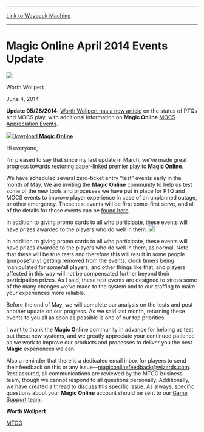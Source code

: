 
---
[Link to Wayback Machine](https://web.archive.org/web/20140702170503/http://magic.wizards.com/en/articles/archive/magic-online-april-2014-events-update-2014-06-04)

[_metadata_:generator]:- "Drupal 7 (http://drupal.org)"
[_metadata_:node]:- "213871"
[_metadata_:publish_date]:- "2014-06-04"
[_metadata_:source]:- "div-main"
[_metadata_:title]:- "Magic Online April 2014 Events Update"
[_metadata_:wayback_capture_timestamp]:- "2014-07-02 17:05:03"
[_metadata_:wayback_raw_url]:- "https://web.archive.org/web/20140702170503id_/http://magic.wizards.com/en/articles/archive/magic-online-april-2014-events-update-2014-06-04"
[_metadata_:wayback_url]:- "http://magic.wizards.com/en/articles/archive/magic-online-april-2014-events-update-2014-06-04"
---





Magic Online April 2014 Events Update
=====================================



![](https://media.magic.wizards.com/styles/auth_small/public/images/person/worth-wollpert.jpg)

Worth Wollpert




June 4, 2014
 









**Update 05/28/2014:** [Worth Wollpert has a new article](http://archive.wizards.com/Magic/Magazine/Article.aspx?x=mtg/daily/other/05282014/mayupdate) on the status of PTQs and MOCS play, with additional information on **Magic Online**  [MOCS Appreciation Events](http://community.wizards.com/content/blog/4094096).



![](https://media.wizards.com/legacy/mtg/images/digital/magiconline/logo_jou.jpg)[Download ******Magic**  Online****](https://accounts.onlinegaming.wizards.com/) 

Hi everyone,


I’m pleased to say that since my last update in March, we’ve made great progress towards restoring paper-linked premier play to **Magic Online**.


We have scheduled several zero-ticket entry “test” events early in the month of May. We are inviting the **Magic Online**  community to help us test some of the new tools and processes we have put in place for PTQ and MOCS events to improve player experience in case of an unplanned outage, or other emergency. These test events will be first come-first serve, and all of the details for those events can be [found here](http://community.wizards.com/content/blog/4080821).



In addition to giving promo cards to all who participate, these events will have prizes awarded to the players who do well in them.
![](https://media.wizards.com/legacy/mtg/images/digital/magiconline/card_promo_demigodofrevenge.png)  

In addition to giving promo cards to all who participate, these events will have prizes awarded to the players who do well in them, as normal. Note that these will be true tests and therefore this will result in some people (purposefully) getting removed from the events, clock timers being manipulated for some/all players, and other things like that, and players affected in this way will not be compensated further beyond their participation prizes. As I said, these test events are designed to stress some of the many changes we’ve made to the system and to our staffing to make your experiences more reliable.


Before the end of May, we will complete our analysis on the tests and post another update on our progress. As we said last month, returning these events to you all as soon as possible is one of our top priorities.


I want to thank the **Magic Online**  community in advance for helping us test out these new systems, and we greatly appreciate your continued patience as we work to improve our products and processes to deliver you the best **Magic**  experiences we can.


Also a reminder that there is a dedicated email inbox for players to send their feedback on this or any issue—[magiconlinefeedback@wizards.com](mailto:magiconlinefeedback@wizards.com). Rest assured, all communications are reviewed by the MTGO business team, though we cannot respond to all questions personally. Additionally, we have created a thread to [discuss this specific issue](http://community.wizards.com/forum/magic-online-general/threads/4080836). As always, specific questions about your **Magic Online**  account should be sent to our [Game Support team](http://wizards.custhelp.com/app/answers/list).


**Worth Wollpert**


[MTGO](/en/tags/mtgo)





 
 


  







